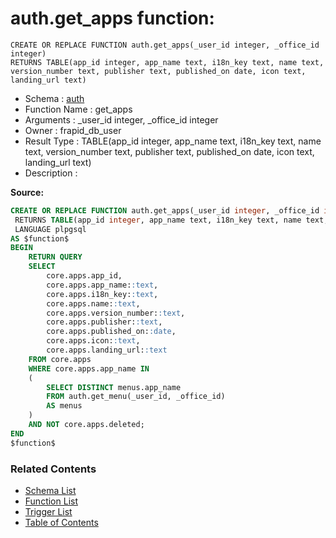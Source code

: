 # auth.get_apps function:

```plpgsql
CREATE OR REPLACE FUNCTION auth.get_apps(_user_id integer, _office_id integer)
RETURNS TABLE(app_id integer, app_name text, i18n_key text, name text, version_number text, publisher text, published_on date, icon text, landing_url text)
```
* Schema : [auth](../../schemas/auth.md)
* Function Name : get_apps
* Arguments : _user_id integer, _office_id integer
* Owner : frapid_db_user
* Result Type : TABLE(app_id integer, app_name text, i18n_key text, name text, version_number text, publisher text, published_on date, icon text, landing_url text)
* Description : 


**Source:**
```sql
CREATE OR REPLACE FUNCTION auth.get_apps(_user_id integer, _office_id integer)
 RETURNS TABLE(app_id integer, app_name text, i18n_key text, name text, version_number text, publisher text, published_on date, icon text, landing_url text)
 LANGUAGE plpgsql
AS $function$
BEGIN
    RETURN QUERY
    SELECT
        core.apps.app_id,
        core.apps.app_name::text,
		core.apps.i18n_key::text,
        core.apps.name::text,
        core.apps.version_number::text,
        core.apps.publisher::text,
        core.apps.published_on::date,
        core.apps.icon::text,
        core.apps.landing_url::text
    FROM core.apps
    WHERE core.apps.app_name IN
    (
        SELECT DISTINCT menus.app_name
        FROM auth.get_menu(_user_id, _office_id)
        AS menus
    )
	AND NOT core.apps.deleted;
END
$function$

```

### Related Contents
* [Schema List](../../schemas.md)
* [Function List](../../functions.md)
* [Trigger List](../../triggers.md)
* [Table of Contents](../../README.md)

